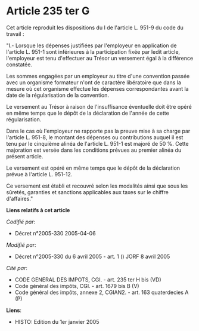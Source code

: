 # Article 235 ter G

Cet article reproduit les dispositions du I de l'article L. 951-9 du code du travail :

"I.- Lorsque les dépenses justifiées par l'employeur en application de l'article L. 951-1 sont inférieures à la participation
fixée par ledit article, l'employeur est tenu d'effectuer au Trésor un versement égal à la différence constatée.

Les sommes engagées par un employeur au titre d'une convention passée avec un organisme formateur n'ont de caractère
libératoire que dans la mesure où cet organisme effectue les dépenses correspondantes avant la date de la régularisation de
la convention.

Le versement au Trésor à raison de l'insuffisance éventuelle doit être opéré en même temps que le dépôt de la déclaration de
l'année de cette régularisation.

Dans le cas où l'employeur ne rapporte pas la preuve mise à sa charge par l'article L. 951-8, le montant des dépenses ou
contributions auquel il est tenu par le cinquième alinéa de l'article L. 951-1 est majoré de 50 %. Cette majoration est
versée dans les conditions prévues au premier alinéa du présent article.

Le versement est opéré en même temps que le dépôt de la déclaration prévue à l'article L. 951-12.

Ce versement est établi et recouvré selon les modalités ainsi que sous les sûretés, garanties et sanctions applicables aux
taxes sur le chiffre d'affaires."

**Liens relatifs à cet article**

_Codifié par_:

  - Décret n°2005-330 2005-04-06

_Modifié par_:

  - Décret n°2005-330 du 6 avril 2005 - art. 1 () JORF 8 avril 2005

_Cité par_:

  - CODE GENERAL DES IMPOTS, CGI. - art. 235 ter H bis (VD)
  - Code général des impôts, CGI. - art. 1679 bis B (V)
  - Code général des impôts, annexe 2, CGIAN2. - art. 163 quaterdecies A (P)

**Liens**:

  - HISTO: Edition du 1er janvier 2005
